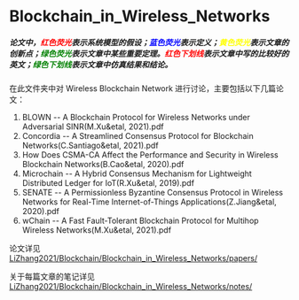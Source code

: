 # Blockchain_in_Wireless_Networks

##### 论文中，<font color=Red>红色荧光</font>表示系统模型的假设；<font color = Blue>蓝色荧光</font>表示定义；<font color=Yellow>黄色荧光</font>表示文章的创新点；<font color=Green>绿色荧光</font>表示文章中某些重要定理。<font color=Red>红色下划线</font>表示文章中写的比较好的英文；<font color=Green>绿色下划线</font>表示文章中仿真结果和结论。

在此文件夹中对 Wireless Blockchain Network 进行讨论，主要包括以下几篇论文：

1.  BLOWN -- A Blockchain Protocol for Wireless Networks under Adversarial SINR(M.Xu&etal, 2021).pdf
2. Concordia -- A Streamlined Consensus Protocol for Blockchain Networks(C.Santiago&etal, 2021).pdf
3. How Does CSMA-CA Affect the Performance and Security in Wireless Blockchain Networks(B.Cao&etal, 2020).pdf
4. Microchain -- A Hybrid Consensus Mechanism for Lightweight Distributed Ledger for IoT(R.Xu&etal, 2019).pdf
5. SENATE -- A Permissionless Byzantine Consensus Protocol in Wireless Networks for Real-Time Internet-of-Things Applications(Z.Jiang&etal, 2020).pdf
6. wChain -- A Fast Fault-Tolerant Blockchain Protocol for Multihop Wireless Networks(M.Xu&etal, 2021).pdf

论文详见 [LiZhang2021/Blockchain/Blockchain_in_Wireless_Networks/papers/](LiZhang2021/Blockchain/Blockchain_in_Wireless_Networks/papers/)

关于每篇文章的笔记详见 [LiZhang2021/Blockchain/Blockchain_in_Wireless_Networks/notes/](LiZhang2021/Blockchain/Blockchain_in_Wireless_Networks/notes/)
